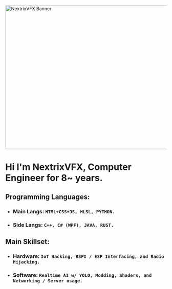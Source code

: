 <picture>
 <source media="(prefers-color-scheme: dark)" srcset="https://yt3.googleusercontent.com/vnVwj-azrAevFXEh6_T_iogXnQnOX2iMv7HzujJxEKaKhaM_ZVYJ0qCJeXe22i6UxanAiQFo=w1707-fcrop64=1,00005a57ffffa5a8-k-c0xffffffff-no-nd-rj">
 <source media="(prefers-color-scheme: light)" srcset="https://yt3.googleusercontent.com/vnVwj-azrAevFXEh6_T_iogXnQnOX2iMv7HzujJxEKaKhaM_ZVYJ0qCJeXe22i6UxanAiQFo=w1707-fcrop64=1,00005a57ffffa5a8-k-c0xffffffff-no-nd-rj">
 <img alt="NextrixVFX Banner" src="https://yt3.googleusercontent.com/vnVwj-azrAevFXEh6_T_iogXnQnOX2iMv7HzujJxEKaKhaM_ZVYJ0qCJeXe22i6UxanAiQFo=w1707-fcrop64=1,00005a57ffffa5a8-k-c0xffffffff-no-nd-rj" width="950" height="450">
</picture>

# Hi I'm NextrixVFX, Computer Engineer for 8~ years.
## Programming Languages:
- ### Main Langs: ```HTML+CSS+JS, HLSL, PYTHON.```
- ### Side Langs: ```C++, C# (WPF), JAVA, RUST.```
## Main Skillset:
- ### Hardware: ```IoT Hacking, RSPI / ESP Interfacing, and Radio Hijacking.```
- ### Software: ```Realtime AI w/ YOLO, Modding, Shaders, and Networking / Server usage.```


